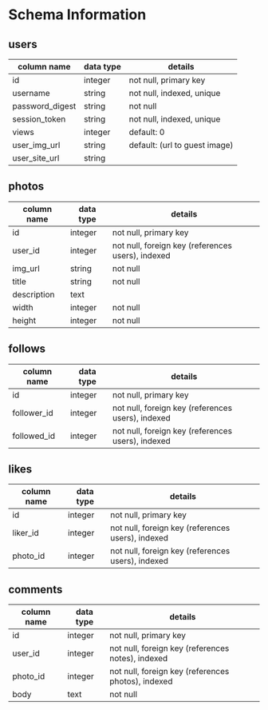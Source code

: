 # Schema Information

## users
column name     | data type | details
----------------|-----------|-----------------------
id              | integer   | not null, primary key
username        | string    | not null, indexed, unique
password_digest | string    | not null
session_token   | string    | not null, indexed, unique
views           | integer   | default: 0
user_img_url    | string    | default: (url to guest image)
user_site_url   | string    |

## photos
column name | data type | details
------------|-----------|-----------------------
id          | integer   | not null, primary key
user_id     | integer   | not null, foreign key (references users), indexed
img_url     | string    | not null
title       | string    | not null
description | text      |
width       | integer   | not null
height      | integer   | not null

## follows
column name | data type | details
------------|-----------|-----------------------
id          | integer   | not null, primary key
follower_id | integer   | not null, foreign key (references users), indexed
followed_id | integer   | not null, foreign key (references users), indexed

## likes
column name | data type | details
------------|-----------|-----------------------
id          | integer   | not null, primary key
liker_id    | integer   | not null, foreign key (references users), indexed
photo_id    | integer   | not null, foreign key (references users), indexed

## comments
column name | data type | details
------------|-----------|-----------------------
id          | integer   | not null, primary key
user_id     | integer   | not null, foreign key (references notes), indexed
photo_id    | integer   | not null, foreign key (references photos), indexed
body        | text      | not null
